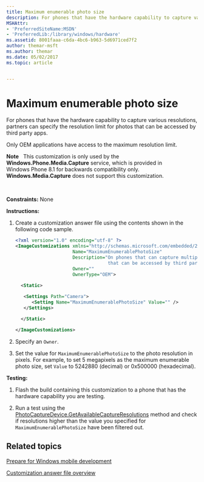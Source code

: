 ```yaml
---
title: Maximum enumerable photo size
description: For phones that have the hardware capability to capture various resolutions, partners can specify the resolution limit for photos that can be accessed by third party apps.
MSHAttr:
- 'PreferredSiteName:MSDN'
- 'PreferredLib:/library/windows/hardware'
ms.assetid: 8001faaa-c6da-4bc6-b963-5d6971ced7f2
author: themar-msft
ms.author: themar
ms.date: 05/02/2017
ms.topic: article


---
```


# Maximum enumerable photo size


For phones that have the hardware capability to capture various resolutions, partners can specify the resolution limit for photos that can be accessed by third party apps.

Only OEM applications have access to the maximum resolution limit.

**Note**  
This customization is only used by the **Windows.Phone.Media.Capture** service, which is provided in Windows Phone 8.1 for backwards compatibility only. **Windows.Media.Capture** does not support this customization.

 

<a href="" id="constraints---none"></a>**Constraints:** None  

<a href="" id="instructions-"></a>**Instructions:**  
1.  Create a customization answer file using the contents shown in the following code sample.

    ```XML
    <?xml version="1.0" encoding="utf-8" ?>  
    <ImageCustomizations xmlns="http://schemas.microsoft.com/embedded/2004/10/ImageUpdate"  
                         Name="MaximumEnumerablePhotoSize"  
                         Description="On phones that can capture multiple resolutions, use to specify the resolution limit for photos
                                      that can be accessed by third party apps."  
                         Owner=""  
                         OwnerType="OEM"> 
      
      <Static>  

       <Settings Path="Camera">  
          <Setting Name="MaximumEnumerablePhotoSize" Value="" />  
       </Settings> 

      </Static>

    </ImageCustomizations>
    ```

2.  Specify an `Owner`.

3.  Set the value for `MaximumEnumerablePhotoSize` to the photo resolution in pixels. For example, to set 5 megapixels as the maximum enumerable photo size, set `Value` to 5242880 (decimal) or 0x500000 (hexadecimal).

<a href="" id="testing-"></a>**Testing:**  
1.  Flash the build containing this customization to a phone that has the hardware capability you are testing.

2.  Run a test using the [PhotoCaptureDevice.GetAvailableCaptureResolutions](http://go.microsoft.com/fwlink/p/?LinkId=286325) method and check if resolutions higher than the value you specified for `MaximumEnumerablePhotoSize` have been filtered out.

## Related topics

[Prepare for Windows mobile development](https://docs.microsoft.com/en-us/windows-hardware/manufacture/mobile/preparing-for-windows-mobile-development)

[Customization answer file overview](https://docs.microsoft.com/en-us/windows-hardware/customize/mobile/mcsf/customization-answer-file)
